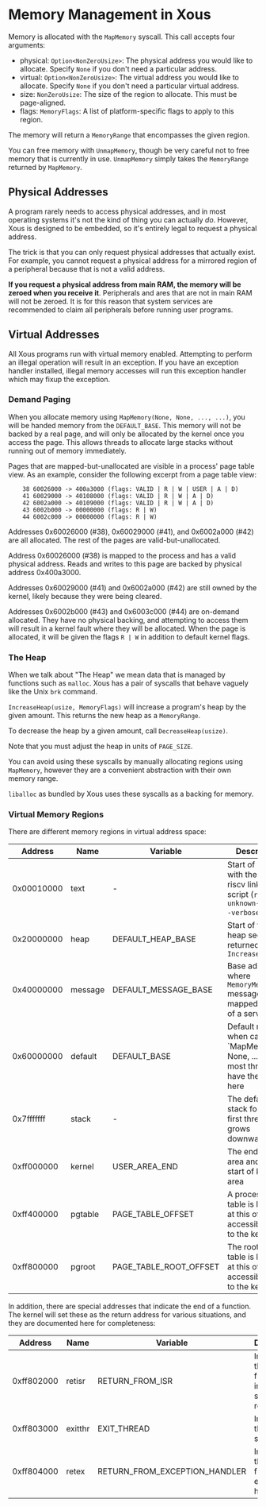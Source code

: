 # Memory Management in Xous

Memory is allocated with the `MapMemory` syscall. This call accepts four arguments:

* physical: `Option<NonZeroUsize>`: The physical address you would like to allocate. Specify `None` if you don't need a particular address.
* virtual: `Option<NonZeroUsize>`: The virtual address you would like to allocate. Specify `None` if you don't need a particular virtual address.
* size: `NonZeroUsize`: The size of the region to allocate. This must be page-aligned.
* flags: `MemoryFlags`: A list of platform-specific flags to apply to this region.

The memory will return a `MemoryRange` that encompasses the given region.

You can free memory with `UnmapMemory`, though be very careful not to free memory that is currently in use. `UnmapMemory` simply takes the `MemoryRange` returned by `MapMemory`.

## Physical Addresses

A program rarely needs to access physical addresses, and in most operating systems it's not the kind of thing you can actually *do*. However, Xous is designed to be embedded, so it's entirely legal to request a physical address.

The trick is that you can only request physical addresses that actually exist. For example, you cannot request a physical address for a mirrored region of a peripheral because that is not a valid address.

**If you request a physical address from main RAM, the memory will be zeroed when you receive it**. Peripherals and ares that are not in main RAM will not be zeroed. It is for this reason that system services are recommended to claim all peripherals before running user programs.

## Virtual Addresses

All Xous programs run with virtual memory enabled. Attempting to perform an illegal operation will result in an exception. If you have an exception handler installed, illegal memory accesses will run this exception handler which may fixup the exception.

### Demand Paging

When you allocate memory using `MapMemory(None, None, ..., ...)`, you will be handed memory from the `DEFAULT_BASE`. This memory will not be backed by a real page, and will only be allocated by the kernel once you access the page. This allows threads to allocate large stacks without running out of memory immediately.

Pages that are mapped-but-unallocated are visible in a process' page table view. As an example, consider the following excerpt from a page table view:

```text
    38 60026000 -> 400a3000 (flags: VALID | R | W | USER | A | D)
    41 60029000 -> 40108000 (flags: VALID | R | W | A | D)
    42 6002a000 -> 40109000 (flags: VALID | R | W | A | D)
    43 6002b000 -> 00000000 (flags: R | W)
    44 6002c000 -> 00000000 (flags: R | W)
```

Addresses 0x60026000 (#38), 0x60029000 (#41), and 0x6002a000 (#42) are all allocated. The rest of the pages are valid-but-unallocated.

Address 0x60026000 (#38) is mapped to the process and has a valid physical address. Reads and writes to this page are backed by physical address 0x400a3000.

Addresses 0x60029000 (#41) and 0x6002a000 (#42) are still owned by the kernel, likely because they were being cleared.

Addresses 0x6002b000 (#43) and 0x6003c000 (#44) are on-demand allocated. They have no physical backing, and attempting to access them will result in a kernel fault where they will be allocated. When the page is allocated, it will be given the flags `R | W` in addition to default kernel flags.

### The Heap

When we talk about "The Heap" we mean data that is managed by functions such as `malloc`. Xous has a pair of syscalls that behave vaguely like the Unix `brk` command.

`IncreaseHeap(usize, MemoryFlags)` will increase a program's heap by the given amount. This returns the new heap as a `MemoryRange`.

To decrease the heap by a given amount, call `DecreaseHeap(usize)`.

Note that you must adjust the heap in units of `PAGE_SIZE`.

You can avoid using these syscalls by manually allocating regions using `MapMemory`, however they are a convenient abstraction with their own memory range.

`liballoc` as bundled by Xous uses these syscalls as a backing for memory.

### Virtual Memory Regions

There are different memory regions in virtual address space:

| Address    | Name | Variable | Description
| ---------- | ---- | -------- | -----------
| 0x00010000 | text | - | Start of `.text` with the default riscv linker script (`riscv64-unknown-elf-ld -verbose`)
| 0x20000000 | heap | DEFAULT_HEAP_BASE | Start of the heap section returned by `IncreaseHeap`
| 0x40000000 | message | DEFAULT_MESSAGE_BASE | Base address where `MemoryMessage` messages are mapped inside of a server
| 0x60000000 | default | DEFAULT_BASE | Default region when calling `MapMemory(..., None, ..., ...) -- most threads have their stack here
| 0x7fffffff | stack   | - | The default stack for the first thread - grows downwards
| 0xff000000 | kernel  | USER_AREA_END | The end of user area and the start of kernel area
| 0xff400000 | pgtable | PAGE_TABLE_OFFSET | A process' page table is located at this offset, accessible only to the kernel
| 0xff800000 | pgroot  | PAGE_TABLE_ROOT_OFFSET | The root page table is located at this offset, accessible only to the kernel

In addition, there are special addresses that indicate the end of a function. The kernel will set these as the return address for various situations, and they are documented here for completeness:

| Address    | Name | Variable | Description
| ---------- | ---- | ------ | -----------
| 0xff802000 | retisr  | RETURN_FROM_ISR | Indicates the return from an interrupt service routine
| 0xff803000 | exitthr | EXIT_THREAD | Indicates a thread should exit
| 0xff804000 | retex   | RETURN_FROM_EXCEPTION_HANDLER | Indicates the return from an exception handler